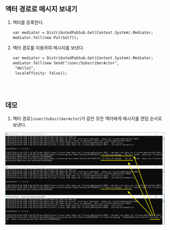 ## 액터 경로로 메시지 보내기
1. 액터를 등록한다.
   ```
   var mediator = DistributedPubSub.Get(Context.System).Mediator;
   mediator.Tell(new Put(Self)); 
   ```

1. 액터 경로를 이용하여 메시지를 보낸다.
   ```
   var mediator = DistributedPubSub.Get(Context.System).Mediator;
   mediator.Tell(new Send("/user/SubscriberActor", 
	"Hello1",
	localAffinity: false));
   ```

<br/>
<br/>

## 데모
1. 액터 경로(`/user/SubscriberActor`)가 같은 모든 액터에게 메시지를 랜덤 순서로 보낸다.

![](./Images/Demo.png)
